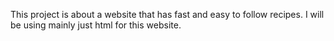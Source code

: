 This project is about a website that has fast and easy to follow recipes.
I will be using mainly just html for this website.
